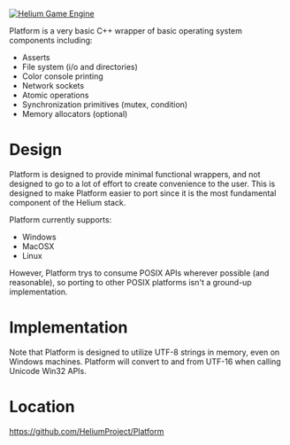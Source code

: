 <a href="http://heliumproject.org/">![Helium Game Engine](https://raw.githubusercontent.com/HeliumProject/Helium/master/Editor/Icons/Helium/Helium.png)</a>

Platform is a very basic C++ wrapper of basic operating system components including:
* Asserts
* File system (i/o and directories)
* Color console printing
* Network sockets
* Atomic operations
* Synchronization primitives (mutex, condition)
* Memory allocators (optional)

Design
======

Platform is designed to provide minimal functional wrappers, and not designed to go to a lot of effort to create convenience to the user.  This is designed to make Platform easier to port since it is the most fundamental component of the Helium stack.

Platform currently supports:
* Windows
* MacOSX
* Linux

However, Platform trys to consume POSIX APIs wherever possible (and reasonable), so porting to other POSIX platforms isn't a ground-up implementation.

Implementation
==============

Note that Platform is designed to utilize UTF-8 strings in memory, even on Windows machines.  Platform will convert to and from UTF-16 when calling Unicode Win32 APIs.

Location
========
https://github.com/HeliumProject/Platform
